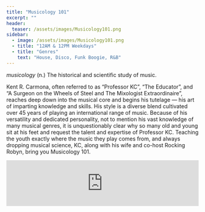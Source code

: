 ```yaml
---
title: "Musicology 101"
excerpt: ""
header:
  teaser: /assets/images/Musicology101.png
sidebar:
  - image: /assets/images/Musicology101.png
  - title: "12AM & 12PM Weekdays"
  - title: "Genres"
    text: "House, Disco, Funk Boogie, R&B"
---
```


<i>musicology</i> (n.) The historical and scientific study of music.

Kent R. Carmona, often referred to as “Professor KC”, “The Educator”, and “A Surgeon on the Wheels of Steel and The Mixologist Extraordinaire”, reaches deep down into the musical core and begins his tutelage — his art of imparting knowledge and skills. His style is a diverse blend cultivated over 45 years of playing an international range of music. Because of his versatility and dedicated personality, not to mention his vast knowledge of many musical genres, it is unquestionably clear why so many old and young sit at his feet and request the talent and expertise of Professor KC. Teaching the youth exactly where the music they play comes from, and always dropping musical science, KC, along with his wife and co-host Rocking Robyn, bring you Musicology 101.

<iframe width="100%" height="120" src="https://www.mixcloud.com/widget/iframe/?hide_cover=1&feed=%2Fprofessorkc%2F" frameborder="0" ></iframe>
